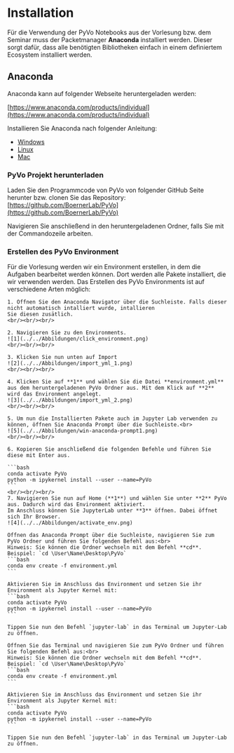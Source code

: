 # Installation

Für die Verwendung der PyVo Notebooks aus der Vorlesung bzw. dem Seminar muss der Packetmanager **Anaconda** installiert 
werden. Dieser sorgt dafür, dass alle benötigten Bibliotheken einfach in einem definiertem Ecosystem installiert werden. 

## Anaconda

Anaconda kann auf folgender Webseite heruntergeladen werden:

[https://www.anaconda.com/products/individual](https://www.anaconda.com/products/individual)

Installieren Sie Anaconda nach folgender Anleitung:
- <a href="https://docs.anaconda.com/anaconda/install/windows/" target="_blank">Windows</a>
- <a href="https://docs.anaconda.com/anaconda/install/linux/" target="_blank">Linux</a>
- <a href="https://docs.anaconda.com/anaconda/install/mac-os/" target="_blank">Mac</a>


### PyVo Projekt herunterladen

Laden Sie den Programmcode von PyVo von folgender GitHub Seite herunter bzw. clonen Sie das Repository:
[https://github.com/BoernerLab/PyVo](https://github.com/BoernerLab/PyVo) <br> 

Navigieren Sie anschließend in den heruntergeladenen Ordner, falls Sie mit der Commandozeile arbeiten. 

### Erstellen des PyVo Environment

Für die Vorlesung werden wir ein Environment erstellen, in dem die Aufgaben bearbeitet werden können. Dort werden alle Pakete installiert, die wir verwenden werden.
Das Erstellen des PyVo Environments ist auf verschiedene Arten möglich:

````{tabbed} Windows (Anaconda Navigator)
1. Öffnen Sie den Anaconda Navigator über die Suchleiste. Falls dieser nicht automatisch intalliert wurde, intallieren 
Sie diesen zusätlich.
<br/><br/><br/>

2. Navigieren Sie zu den Environments.
![1](../../Abbildungen/click_environment.png)
<br/><br/><br/>

3. Klicken Sie nun unten auf Import
![2](../../Abbildungen/import_yml_1.png)
<br/><br/><br/>

4. Klicken Sie auf **1** und wählen Sie die Datei **environment.yml** aus dem heruntergeladenen PyVo Ordner aus. Mit dem Klick auf **2** wird das Environment angelegt.
![3](../../Abbildungen/import_yml_2.png)
<br/><br/><br/>

5. Um nun die Installierten Pakete auch im Jupyter Lab verwenden zu können, öffnen Sie Anaconda Prompt über die Suchleiste.<br>
![5](../../Abbildungen/win-anaconda-prompt1.png)
<br/><br/><br/>

6. Kopieren Sie anschließend die folgenden Befehle und führen Sie diese mit Enter aus.

```bash
conda activate PyVo
python -m ipykernel install --user --name=PyVo
```
<br/><br/><br/>
7. Navigieren Sie nun auf Home (**1**) und wählen Sie unter **2** PyVo aus. Dadurch wird das Environment aktiviert.
Im Anschluss können Sie JupyterLab unter **3** öffnen. Dabei öffnet sich Ihr Browser.
![4](../../Abbildungen/activate_env.png)
````

````{tabbed} Windows (Anaconda Prompt)
Öffnen das Anaconda Prompt über die Suchleiste, navigieren Sie zum PyVo Ordner und führen Sie folgenden Befehl aus:<br>
Hinweis: Sie können die Ordner wechseln mit dem Befehl **cd**. Beispiel: `cd \User\Name\Desktop\PyVo`
```bash
conda env create -f environment.yml
```

Aktivieren Sie im Anschluss das Environment und setzen Sie ihr Environment als Jupyter Kernel mit:
```bash
conda activate PyVo
python -m ipykernel install --user --name=PyVo
```

Tippen Sie nun den Befehl `jupyter-lab` in das Terminal um Jupyter-Lab zu öffnen.
````

````{tabbed} Linux / Mac
Öffnen Sie das Terminal und navigieren Sie zum PyVo Ordner und führen Sie folgenden Befehl aus:<br>
Hinweis: Sie können die Ordner wechseln mit dem Befehl **cd**. Beispiel: `cd \User\Name\Desktop\PyVo`
```bash
conda env create -f environment.yml
```

Aktivieren Sie im Anschluss das Environment und setzen Sie ihr Environment als Jupyter Kernel mit:
```bash
conda activate PyVo
python -m ipykernel install --user --name=PyVo
```

Tippen Sie nun den Befehl `jupyter-lab` in das Terminal um Jupyter-Lab zu öffnen.

````
<br/><br/><br/><br/>
